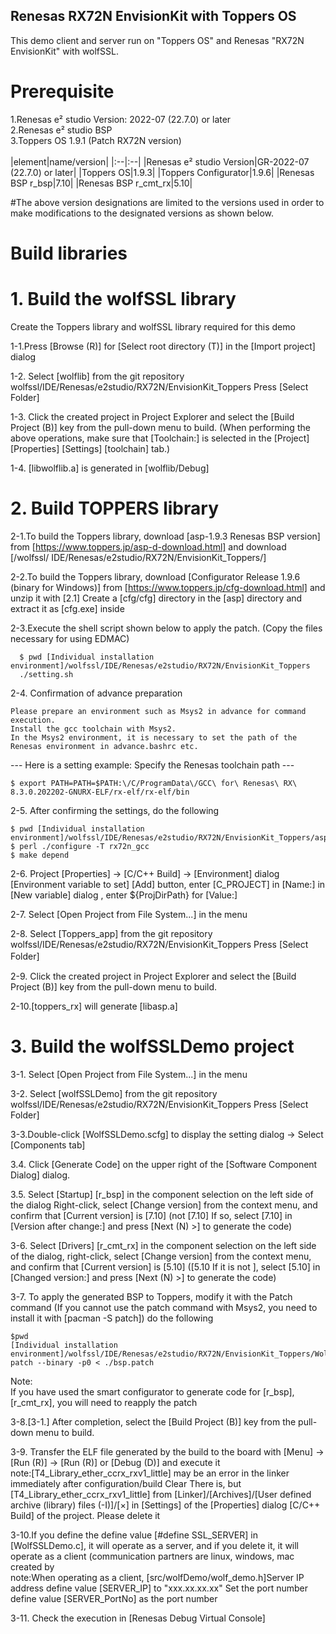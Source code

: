 ## Renesas RX72N EnvisionKit with Toppers OS


This demo client and server run on "Toppers OS" and Renesas "RX72N EnvisionKit" with wolfSSL.


# Prerequisite


1.Renesas e² studio Version: 2022-07 (22.7.0) or later  
2.Renesas e² studio BSP   
3.Toppers OS 1.9.1 (Patch RX72N version)    
<br>
|element|name/version|
|:--|:--|
|Renesas e² studio Version|GR-2022-07 (22.7.0) or later|
|Toppers OS|1.9.3|
|Toppers Configurator|1.9.6|
|Renesas BSP r_bsp|7.10|
|Renesas BSP r_cmt_rx|5.10|
<br>

#The above version designations are limited to the versions used in order to make modifications to the designated versions as shown below.
# Build libraries
  # 1. Build the wolfSSL library
   Create the Toppers library and wolfSSL library required for this demo

  1-1.Press [Browse (R)] for [Select root directory (T)] in the [Import project] dialog
  
  1-2. Select [wolflib] from the git repository wolfssl/IDE/Renesas/e2studio/RX72N/EnvisionKit_Toppers Press [Select Folder]
  
  1-3. Click the created project in Project Explorer and select the [Build Project (B)] key from the pull-down menu to build.
  (When performing the above operations, make sure that [Toolchain:] is selected in the [Project] [Properties] [Settings] [toolchain] tab.)
  
  1-4. [libwolflib.a] is generated in [wolflib/Debug]

  # 2. Build TOPPERS library
  
  2-1.To build the Toppers library, download [asp-1.9.3 Renesas BSP version] from [https://www.toppers.jp/asp-d-download.html] and download [/wolfssl/ IDE/Renesas/e2studio/RX72N/EnvisionKit_Toppers/]
  
  2-2.To build the Toppers library, download [Configurator Release 1.9.6 (binary for Windows)] from [https://www.toppers.jp/cfg-download.html] and unzip it with [2.1] Create a [cfg/cfg] directory in the [asp] directory and extract it as [cfg.exe] inside
  
  2-3.Execute the shell script shown below to apply the patch.
    (Copy the files necessary for using EDMAC)
```
  $ pwd [Individual installation environment]/wolfssl/IDE/Renesas/e2studio/RX72N/EnvisionKit_Toppers
  ./setting.sh
```

  2-4. Confirmation of advance preparation

    Please prepare an environment such as Msys2 in advance for command execution.
    Install the gcc toolchain with Msys2.
    In the Msys2 environment, it is necessary to set the path of the Renesas environment in advance.bashrc etc.

--- Here is a setting example: Specify the Renesas toolchain path ---

```
$ export PATH=PATH=$PATH:\/C/ProgramData\/GCC\ for\ Renesas\ RX\ 8.3.0.202202-GNURX-ELF/rx-elf/rx-elf/bin
```

2-5. After confirming the settings, do the following

```
$ pwd [Individual installation environment]/wolfssl/IDE/Renesas/e2studio/RX72N/EnvisionKit_Toppers/asp
$ perl ./configure -T rx72n_gcc
$ make depend
```

  2-6. Project [Properties] → [C/C++ Build] → [Environment] dialog [Environment variable to set] [Add] button, enter [C_PROJECT] in [Name:] in [New variable] dialog , enter ${ProjDirPath} for [Value:]  
  
  2-7. Select [Open Project from File System...] in the menu

  2-8. Select [Toppers_app] from the git repository wolfssl/IDE/Renesas/e2studio/RX72N/EnvisionKit_Toppers Press [Select Folder]　　

  2-9. Click the created project in Project Explorer and select the [Build Project (B)] key from the pull-down menu to build.

  2-10.[toppers_rx] will generate [libasp.a]
 
# 3. Build the wolfSSLDemo project

  3-1. Select [Open Project from File System...] in the menu

  3-2. Select [wolfSSLDemo] from the git repository wolfssl/IDE/Renesas/e2studio/RX72N/EnvisionKit_Toppers Press [Select Folder]

  3-3.Double-click [WolfSSLDemo.scfg] to display the setting dialog → Select [Components tab]

  3.4. Click [Generate Code] on the upper right of the [Software Component Dialog] dialog.

  3.5. Select [Startup] [r_bsp] in the component selection on the left side of the dialog Right-click, select [Change version] from the context menu, and confirm that [Current version] is [7.10] (not [7.10] If so, select [7.10] in [Version after change:] and press [Next (N) >] to generate the code)

  3-6. Select [Drivers] [r_cmt_rx] in the component selection on the left side of the dialog, right-click, select [Change version] from the context menu, and confirm that [Current version] is [5.10] ([5.10 If it is not ], select [5.10] in [Changed version:] and press [Next (N) >] to generate the code)


   
  3-7. To apply the generated BSP to Toppers, modify it with the Patch command
  (If you cannot use the patch command with Msys2, you need to install it with [pacman -S patch])
  do the following
  ```
$pwd
[Individual installation environment]/wolfssl/IDE/Renesas/e2studio/RX72N/EnvisionKit_Toppers/WolfSSLDemo
  patch --binary -p0 < ./bsp.patch
```
Note:  
If you have used the smart configurator to generate code for [r_bsp],[r_cmt_rx], you will need to reapply the patch  
  
  3-8.[3-1.] After completion, select the [Build Project (B)] key from the pull-down menu to build.  
  
  3-9. Transfer the ELF file generated by the build to the board with [Menu] → [Run (R)] → [Run (R)] or [Debug (D)] and execute it  
  note:[T4_Library_ether_ccrx_rxv1_little] may be an error in the linker immediately after configuration/build Clear There is, but [T4_Library_ether_ccrx_rxv1_little] from [Linker]/[Archives]/[User defined archive (library) files (-I)]/[×] in [Settings] of the [Properties] dialog [C/C++ Build] of the project. Please delete it  
  
  3-10.If you define the define value [#define SSL_SERVER] in [WolfSSLDemo.c], it will operate as a server, and if you delete it, it will operate as a client (communication partners are linux, windows, mac created by  
  note:When operating as a client, [src/wolfDemo/wolf_demo.h]Server IP address define value [SERVER_IP] to "xxx.xx.xx.xx" Set the port number define value [SERVER_PortNo] as the port number  
  
  3-11. Check the execution in [Renesas Debug Virtual Console]

